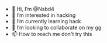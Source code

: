 - 👋 Hi, I’m @Nsbd4
- 👀 I’m interested in hacking
- 🌱 I’m currently learning hack
- 💞️ I’m looking to collaborate on my gg
- 📫 How to reach me don't try this

<!---
Nsbd4/Nsbd4 is a ✨ special ✨ repository because its `README.md` (this file) appears on your GitHub profile.
You can click the Preview link to take a look at your changes.
--->
